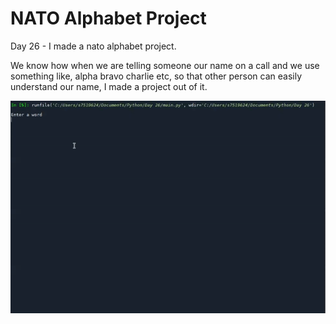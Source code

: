 # NATO Alphabet Project

Day 26 - I made a nato alphabet project.

We know how when we are telling someone our name on a call and we use something like, alpha bravo charlie etc, so that other person can easily understand our name, I made a project out of it.

![](nato.gif)
